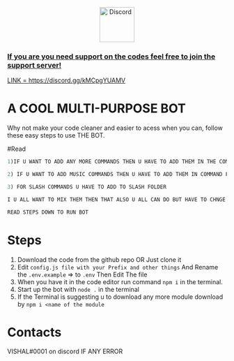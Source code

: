 <div align="center">
  <a href="https://discord.gg/kMCpgYUAMV">
    <img src="https://user-images.githubusercontent.com/59381835/92191514-d649ad80-ee18-11ea-9bc4-e95c7a122a99.png" alt="Discord" width="80"/>
  
</div>

### If you are you need support on the codes feel free to join the support server!
  LINK = https://discord.gg/kMCpgYUAMV


# A COOL MULTI-PURPOSE BOT
Why not make your code cleaner and easier to acess when you can, follow these easy steps to use THE BOT.

#Read
```js
1)IF U WANT TO ADD ANY MORE COMMANDS THEN U HAVE TO ADD THEM IN THE COMMANDSS Folder 

2) IF U WANT TO ADD MUSIC COMMANDS THEN U HAVE TO ADD THEM IN COMMAND FOLDER 

3) FOR SLASH COMMANDS U HAVE TO ADD TO SLASH FOLDER 

I U ALL WANT TO MIX THEM THEN THAT ALSO U ALL CAN DO BUT HAVE TO CHNGE SOME LINES FOR THAT CONTACT ME ON MY DISCORD SETVER 

READ STEPS DOWN TO RUN BOT

```
# Steps
1. Download the code from the github repo OR Just clone it
2. Edit ```config.js file with your Prefix and other things``` And Rename the ```.env.example``` => to ```.env``` Then Edit The file
3. When you have it in the code editor run command ```npm i``` in the terminal.
4. Start up the bot with ```node .``` in the terminal 
5. If the Terminal is suggesting u to download any more module download by ```npm i <name of the module```


# Contacts
VISHAL#0001 on discord IF ANY ERROR


